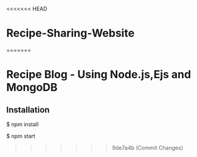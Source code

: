 <<<<<<< HEAD
# Recipe-Sharing-Website
=======

# Recipe Blog - Using Node.js,Ejs and MongoDB

## Installation
$ npm install

$ npm start









>>>>>>> 9de7a4b (Commit Changes)
